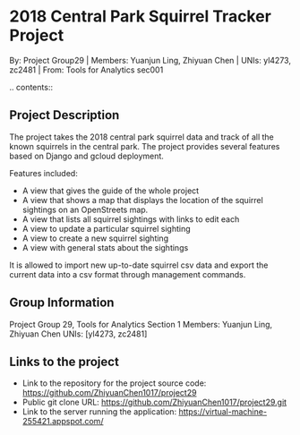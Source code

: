 2018 Central Park Squirrel Tracker Project
==========================================

By: Project Group29 | Members: Yuanjun Ling, Zhiyuan Chen | UNIs: yl4273, zc2481 | From: Tools for Analytics sec001

.. contents::

Project Description
-------------------

The project takes the 2018 central park squirrel data and track of all the known squirrels in the central park.
The project provides several features based on Django and gcloud deployment.

Features included:

- A view that gives the guide of the whole project
-	A view that shows a map that displays the location of the squirrel sightings on an OpenStreets map.
-	A view that lists all squirrel sightings with links to edit each
-	A view to update a particular squirrel sighting
-	A view to create a new squirrel sighting
-	A view with general stats about the sightings

It is allowed to import new up-to-date squirrel csv data and export the current data into a csv format through management commands.

Group Information
-----------------

Project Group 29, Tools for Analytics Section 1
Members: Yuanjun Ling, Zhiyuan Chen
UNIs: [yl4273, zc2481]

Links to the project
--------------------

- Link to the repository for the project source code: https://github.com/ZhiyuanChen1017/project29
- Public git clone URL: https://github.com/ZhiyuanChen1017/project29.git
- Link to the server running the application: https://virtual-machine-255421.appspot.com/
